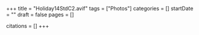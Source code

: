 +++
title = "Holiday14StdC2.avif"
tags = ["Photos"]
categories = []
startDate = ""
draft = false
pages = []

citations = []
+++
